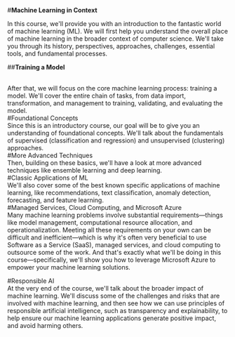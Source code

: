 #**Machine Learning in Context**<br />

In this course, we'll provide you with an introduction to the fantastic world of machine learning (ML). We will first help you understand the overall place of machine learning in the broader context of computer science. We'll take you through its history, perspectives, approaches, challenges, essential tools, and fundamental processes.


##**Training a Model**<br />

<br />
After that, we will focus on the core machine learning process: training a model. We'll cover the entire chain of tasks, from data import, transformation, and management to training, validating, and evaluating the model.
<br />
#Foundational Concepts
<br />
Since this is an introductory course, our goal will be to give you an understanding of foundational concepts. We'll talk about the fundamentals of supervised (classification and regression) and unsupervised (clustering) approaches.
<br />
#More Advanced Techniques<br />
Then, building on these basics, we'll have a look at more advanced techniques like ensemble learning and deep learning.
<br />
#Classic Applications of ML
<br />
We'll also cover some of the best known specific applications of machine learning, like recommendations, text classification, anomaly detection, forecasting, and feature learning.
<br />
#Managed Services, Cloud Computing, and Microsoft Azure<br />
Many machine learning problems involve substantial requirements—things like model management, computational resource allocation, and operationalization. Meeting all these requirements on your own can be difficult and inefficient—which is why it's often very beneficial to use Software as a Service (SaaS), managed services, and cloud computing to outsource some of the work. And that's exactly what we'll be doing in this course—specifically, we'll show you how to leverage Microsoft Azure to empower your machine learning solutions.<br />

#Responsible AI<br />
At the very end of the course, we'll talk about the broader impact of machine learning. We'll discuss some of the challenges and risks that are involved with machine learning, and then see how we can use principles of responsible artificial intelligence, such as transparency and explainability, to help ensure our machine learning applications generate positive impact, and avoid harming others.<br />
